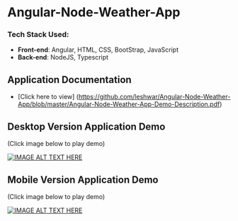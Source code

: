 # Angular-Node-Weather-App

### Tech Stack Used:
* __Front-end__: Angular, HTML, CSS, BootStrap, JavaScript
* __Back-end__: NodeJS, Typescript

## Application Documentation
* [Click here to view] (https://github.com/leshwar/Angular-Node-Weather-App/blob/master/Angular-Node-Weather-App-Demo-Description.pdf)

## Desktop Version Application Demo
(Click image below to play demo)

[![IMAGE ALT TEXT HERE](http://img.youtube.com/vi/FVUoo_WO_Ho/maxresdefault.jpg)](http://www.youtube.com/watch?v=FVUoo_WO_Ho)

## Mobile Version Application Demo
(Click image below to play demo)

[![IMAGE ALT TEXT HERE](http://img.youtube.com/vi/1LnX7_5y-ds/maxresdefault.jpg)](http://www.youtube.com/watch?v=1LnX7_5y-ds&t=2s)

